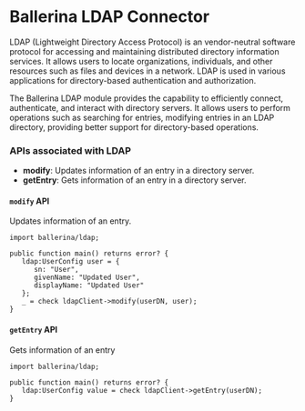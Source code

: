 Ballerina LDAP Connector
===================

LDAP (Lightweight Directory Access Protocol) is an vendor-neutral software protocol for accessing and maintaining distributed directory information services. It allows users to locate organizations, individuals, and other resources such as files and devices in a network. LDAP is used in various applications for directory-based authentication and authorization.

The Ballerina LDAP module provides the capability to efficiently connect, authenticate, and interact with directory servers. It allows users to perform operations such as searching for entries, modifying entries in an LDAP directory, providing better support for directory-based operations.

### APIs associated with LDAP

- **modify**: Updates information of an entry in a directory server.
- **getEntry**: Gets information of an entry in a directory server.

#### `modify` API

Updates information of an entry.

```ballerina
import ballerina/ldap;

public function main() returns error? {
   ldap:UserConfig user = {
      sn: "User",
      givenName: "Updated User",
      displayName: "Updated User"
   };
   _ = check ldapClient->modify(userDN, user);
}
```

#### `getEntry` API

Gets information of an entry

```ballerina
import ballerina/ldap;

public function main() returns error? {
   ldap:UserConfig value = check ldapClient->getEntry(userDN);
}
```
